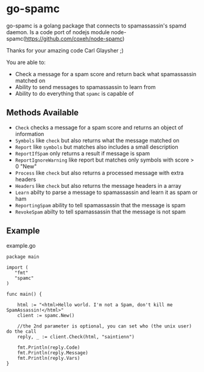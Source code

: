 # go-spamc

go-spamc is a golang package that connects to spamassassin's spamd daemon. 
Is a code port of nodejs module node-spamc(https://github.com/coxeh/node-spamc) 

Thanks for your amazing code Carl Glaysher ;)



You are able to:

  - Check a message for a spam score and return back what spamassassin matched on
  - Ability to send messages to spamassassin to learn from
  - Ability to do everything that `spamc` is capable of

## Methods Available

  - `Check` checks a message for a spam score and returns an object of information
  - `Symbols` like `check` but also returns what the message matched on
  - `Report` like `symbols` but matches also includes a small description
  - `ReportIfSpam` only returns a result if message is spam
  - `ReportIgnoreWarning` like report but matches only symbols with score > 0 "New"	
  - `Process` like `check` but also returns a processed message with extra headers
  - `Headers` like `check` but also returns the message headers in a array
  - `Learn` abilty to parse a message to spamassassin and learn it as spam or ham
  - `ReportingSpam` ability to tell spamassassin that the message is spam
  - `RevokeSpam` abilty to tell spamassassin that the message is not spam
 

## Example
example.go

    package main
	
    import (
	   "fmt"
	   "spamc"
    )

    func main() {
	
        html := "<html>Hello world. I'm not a Spam, don't kill me SpamAssassin!</html>"
	    client := spamc.New()

	    //the 2nd parameter is optional, you can set who (the unix user) do the call
	    reply, _ := client.Check(html, "saintienn")

	    fmt.Println(reply.Code)
	    fmt.Println(reply.Message)
	    fmt.Println(reply.Vars)
    }



    